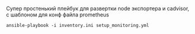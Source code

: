 Супер простенький плейбук для развертки node экспортера и cadvisor, с шаблоном для конф файла prometheus
```
ansible-playbook -i inventory.ini setup_monitoring.yml
```